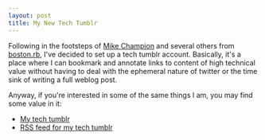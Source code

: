 ```yaml
---
layout: post
title: My New Tech Tumblr
---
```


Following in the footsteps of [Mike Champion](http://tumblr.graysky.org/) and several others from [boston.rb](http://bostonrb.org), I've decided to set up a tech tumblr account.  Basically, it's a place where I can bookmark and annotate links to content of high technical value without having to deal with the ephemeral nature of twitter or the time sink of writing a full weblog post.

Anyway, if you're interested in some of the same things I am, you may find some value in it:

- [My tech tumblr](http://tumblr.nirvdrum.com/)
- [RSS feed for my tech tumblr](http://tumblr.nirvdrum.com/rss)
